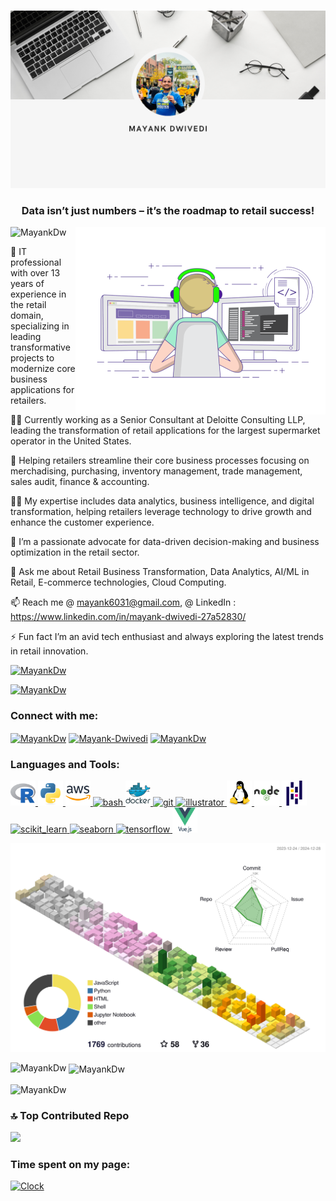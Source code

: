 <h1 align="center"></h1>
<div align="center"> <img src= "https://github.com/MayankDw/MayankDw/blob/main/mayank_github_banner.png"> </div>
<h3 align="center">Data isn’t just numbers – it’s the roadmap to retail success!</h3>
<img align="right" alt="Coding" width="400" src="https://raw.githubusercontent.com/devSouvik/devSouvik/master/gif3.gif">
<p align="left"> <img src="https://komarev.com/ghpvc/?username=MayankDw&label=Profile%20views&color=0e75b6&style=flat" alt="MayankDw" /> </p>

🔭 IT professional with over 13 years of experience in the retail domain, specializing in leading transformative projects to modernize core business applications for retailers.

👨‍💻 Currently working as a Senior Consultant at Deloitte Consulting LLP, leading the transformation of retail applications for the largest supermarket operator in the United States.

🤝 Helping retailers streamline their core business processes focusing on merchadising, purchasing, inventory management, trade management, sales audit, finance & accounting.

👨‍💻 My expertise includes data analytics, business intelligence, and digital transformation, helping retailers leverage technology to drive growth and enhance the customer experience.

🌱 I’m a passionate advocate for data-driven decision-making and business optimization in the retail sector.

💬 Ask me about Retail Business Transformation, Data Analytics, AI/ML in Retail, E-commerce technologies, Cloud Computing.

📫 Reach me @ mayank6031@gmail.com, @ LinkedIn : https://www.linkedin.com/in/mayank-dwivedi-27a52830/

⚡ Fun fact I’m an avid tech enthusiast and always exploring the latest trends in retail innovation.

<p align="left"> <a href="https://github.com/ryo-ma/github-profile-trophy"><img src="https://github-profile-trophy.vercel.app/?username=MayankDw" alt="MayankDw" /></a> </p>
<p align="left"> <a href="https://twitter.com/mayank_dw" target="blank"><img src="https://img.shields.io/twitter/follow/MayankDw?logo=twitter&style=for-the-badge" alt="MayankDw" /></a> </p>
<h3 align="left">Connect with me:</h3>
<p align="left">
<a href="https://twitter.com/mayank_dw" target="blank"><img align="center" src="https://raw.githubusercontent.com/rahuldkjain/github-profile-readme-generator/master/src/images/icons/Social/twitter.svg" alt="MayankDw" height="30" width="40" /></a>
<a href="https://www.linkedin.com/in/mayank-dwivedi-27a52830/" target="blank"><img align="center" src="https://raw.githubusercontent.com/rahuldkjain/github-profile-readme-generator/master/src/images/icons/Social/linked-in-alt.svg" alt="Mayank-Dwivedi" height="30" width="40" /></a>
<a href="https://leetcode.com/u/MayankDw/" target="blank"><img align="center" src="https://user-images.githubusercontent.com/36547915/97088991-45da5d00-1652-11eb-900f-80d106540f4f.png" alt="MayankDw" height="30" width="40" /></a>
</p>

<h3 align="left">Languages and Tools:</h3>
<p align="left"> <a href="https://www.r-project.org/" target="_blank" rel="noreferrer"> <img src="https://raw.githubusercontent.com/devicons/devicon/master/icons/r/r-original.svg" alt="R" width="40" height="40"/> </a> <a href="https://www.python.org" target="_blank" rel="noreferrer"> <img src="https://raw.githubusercontent.com/devicons/devicon/master/icons/python/python-original.svg" alt="python" width="40" height="40"/> </a> <a href="https://aws.amazon.com" target="_blank" rel="noreferrer"> <img src="https://raw.githubusercontent.com/devicons/devicon/master/icons/amazonwebservices/amazonwebservices-original-wordmark.svg" alt="aws" width="40" height="40"/> </a> <a href="https://www.gnu.org/software/bash/" target="_blank" rel="noreferrer"> <img src="https://www.vectorlogo.zone/logos/gnu_bash/gnu_bash-icon.svg" alt="bash" width="40" height="40"/> </a> <a href="https://www.docker.com/" target="_blank" rel="noreferrer"> <img src="https://raw.githubusercontent.com/devicons/devicon/master/icons/docker/docker-original-wordmark.svg" alt="docker" width="40" height="40"/> </a> <a href="https://git-scm.com/" target="_blank" rel="noreferrer"> <img src="https://www.vectorlogo.zone/logos/git-scm/git-scm-icon.svg" alt="git" width="40" height="40"/> </a> <a href="https://www.adobe.com/in/products/illustrator.html" target="_blank" rel="noreferrer"> <img src="https://www.vectorlogo.zone/logos/adobe_illustrator/adobe_illustrator-icon.svg" alt="illustrator" width="40" height="40"/> </a> <a href="https://www.linux.org/" target="_blank" rel="noreferrer"> <img src="https://raw.githubusercontent.com/devicons/devicon/master/icons/linux/linux-original.svg" alt="linux" width="40" height="40"/> </a> <a href="https://nodejs.org" target="_blank" rel="noreferrer"> <img src="https://raw.githubusercontent.com/devicons/devicon/master/icons/nodejs/nodejs-original-wordmark.svg" alt="nodejs" width="40" height="40"/> </a> <a href="https://pandas.pydata.org/" target="_blank" rel="noreferrer"> <img src="https://raw.githubusercontent.com/devicons/devicon/2ae2a900d2f041da66e950e4d48052658d850630/icons/pandas/pandas-original.svg" alt="pandas" width="40" height="40"/> </a>  <a href="https://scikit-learn.org/" target="_blank" rel="noreferrer"> <img src="https://upload.wikimedia.org/wikipedia/commons/0/05/Scikit_learn_logo_small.svg" alt="scikit_learn" width="40" height="40"/> </a> <a href="https://seaborn.pydata.org/" target="_blank" rel="noreferrer"> <img src="https://seaborn.pydata.org/_images/logo-mark-lightbg.svg" alt="seaborn" width="40" height="40"/> </a> <a href="https://www.tensorflow.org" target="_blank" rel="noreferrer"> <img src="https://www.vectorlogo.zone/logos/tensorflow/tensorflow-icon.svg" alt="tensorflow" width="40" height="40"/> </a> <a href="https://vuejs.org/" target="_blank" rel="noreferrer"> <img src="https://raw.githubusercontent.com/devicons/devicon/master/icons/vuejs/vuejs-original-wordmark.svg" alt="vuejs" width="40" height="40"/> </a> </a>  </p>

![](./profile-3d-contrib/profile-season-animate.svg) 
<p><img align="left" src="https://github-readme-stats.vercel.app/api/top-langs?username=MayankDw&show_icons=true&locale=en&layout=compact" alt="MayankDw" /></p>

<p>&nbsp;<img align="center" src="https://github-readme-stats.vercel.app/api?username=MayankDw&show_icons=true&locale=en" alt="MayankDw" /></p>

<p><img align="center" src="https://github-readme-streak-stats.herokuapp.com/?user=MayankDw&" alt="MayankDw" /></p>

### 🔝 Top Contributed Repo
![](https://github-contributor-stats.vercel.app/api?username=MayankDw&limit=5&theme=flat&combine_all_yearly_contributions=true)


<h3 align="left">Time spent on my page:</h3>
<p align="left" dir="auto">
<a href="https://github.com/tomchen/animated-svg-clock" title="Animated SVG clock"><img src="https://github.com/tomchen/animated-svg-clock/raw/master/clock.svg" alt="Clock" width="200px" height="200px" style="max-width: 100%;"></a>
</p>

